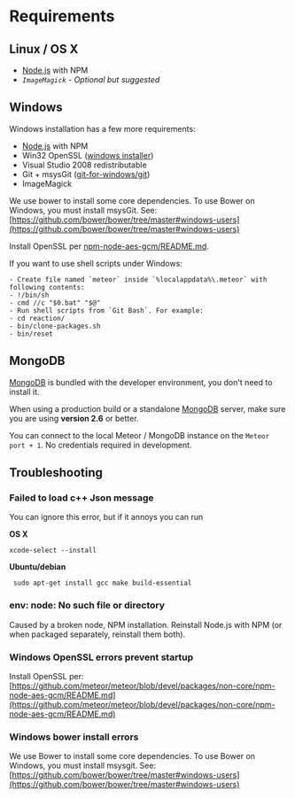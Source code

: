 # Requirements
## Linux / OS X
- [Node.js](https://nodejs.org/) with NPM
- _`ImageMagick` - Optional but suggested_

## Windows
Windows installation has a few more requirements:
- [Node.js](https://nodejs.org/) with NPM
- Win32 OpenSSL ([windows installer](https://slproweb.com/products/Win32OpenSSL.html))
- Visual Studio 2008 redistributable
- Git + msysGit ([git-for-windows/git](https://github.com/git-for-windows/git/releases))
- ImageMagick

We use bower to install some core dependencies. To use Bower on Windows, you must install msysGit. See: [https://github.com/bower/bower/tree/master#windows-users](https://github.com/bower/bower/tree/master#windows-users)

Install OpenSSL per  [npm-node-aes-gcm/README.md](https://github.com/meteor/meteor/blob/devel/packages/non-core/npm-node-aes-gcm/README.md).

If you want to use shell scripts under Windows:

```
- Create file named `meteor` inside `%localappdata%\.meteor` with following contents:
- !/bin/sh
- cmd //c "$0.bat" "$@"
- Run shell scripts from `Git Bash`. For example:
- cd reaction/
- bin/clone-packages.sh
- bin/reset
```

## MongoDB
[MongoDB](https://www.mongodb.org/) is bundled with the developer environment, you don't need to install it.

When using a production build or a standalone [MongoDB](https://www.mongodb.org/) server, make sure you are using **version 2.6** or better.

You can connect to the local Meteor / MongoDB instance on the `Meteor port + 1`. No credentials required in development.

## Troubleshooting
### Failed to load c++ Json message
You can ignore this error, but if it annoys you can run

**OS X**

```
xcode-select --install
```

**Ubuntu/debian**

```
 sudo apt-get install gcc make build-essential
```

### env: node: No such file or directory
Caused by a broken node, NPM installation. Reinstall Node.js with NPM (or when packaged separately, reinstall them both).

### Windows OpenSSL errors prevent startup
Install OpenSSL per: [https://github.com/meteor/meteor/blob/devel/packages/non-core/npm-node-aes-gcm/README.md](https://github.com/meteor/meteor/blob/devel/packages/non-core/npm-node-aes-gcm/README.md)

### Windows bower install errors
We use Bower to install some core dependencies. To use Bower on Windows, you must install msysgit. See: [https://github.com/bower/bower/tree/master#windows-users](https://github.com/bower/bower/tree/master#windows-users)
